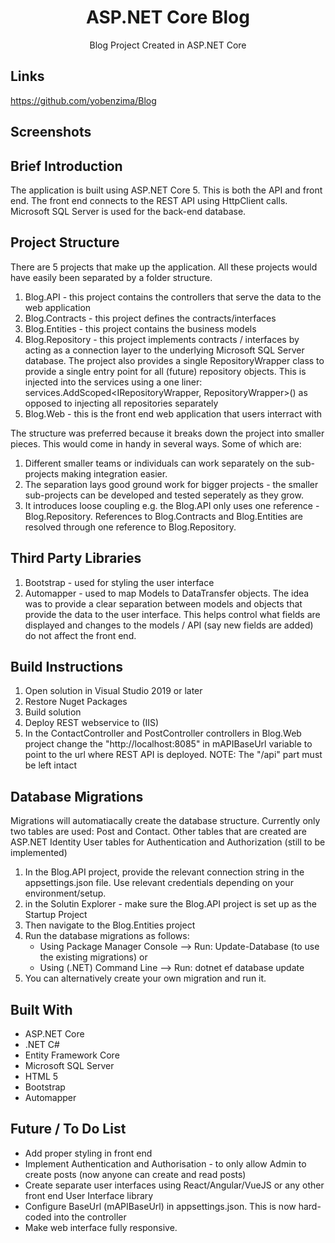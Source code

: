 <h1 align="center">ASP.NET Core Blog</h1>

<p align="center">Blog Project Created in ASP.NET Core</p>

## Links
https://github.com/yobenzima/Blog

## Screenshots


## Brief Introduction
The application is built using ASP.NET Core 5. 
This is both the API and front end. 
The front end connects to the REST API using HttpClient calls.
Microsoft SQL Server is used for the back-end database. 

## Project Structure
There are 5 projects that make up the application. All these projects would have easily been separated by a folder structure.
1. Blog.API - this project contains the controllers that serve the data to the web application
2. Blog.Contracts - this project defines the contracts/interfaces
3. Blog.Entities - this project contains the business models
4. Blog.Repository - this project implements contracts / interfaces by acting as a connection layer to the underlying Microsoft SQL Server database. The project also provides a single RepositoryWrapper class to provide a single entry point for all (future) repository objects. 
This is injected into the services using a one liner: services.AddScoped<IRepositoryWrapper, RepositoryWrapper>() as opposed to injecting all repositories separately
5. Blog.Web - this is the front end web application that users interract with

The structure was preferred because it breaks down the project into smaller pieces. This would come in handy in several ways. Some of which are:
1. Different smaller teams or individuals can work separately on the sub-projects making integration easier.
2. The separation lays good ground work for bigger projects - the smaller sub-projects can be developed and tested seperately as they grow.
3. It introduces loose coupling e.g. the Blog.API only uses one reference - Blog.Repository. References to Blog.Contracts and Blog.Entities are resolved through one reference to Blog.Repository.

## Third Party Libraries
1. Bootstrap - used for styling the user interface
2. Automapper - used to map Models to DataTransfer objects. The idea was to provide a clear separation between models and objects that provide the data to the user interface. This helps control what fields are displayed and changes to the models / API (say new fields are added) do not affect the front end.

## Build Instructions
1. Open solution in Visual Studio 2019 or later
2. Restore Nuget Packages
3. Build solution
4. Deploy REST webservice to (IIS)
5. In the ContactController and PostController controllers in Blog.Web project change the "http://localhost:8085" in mAPIBaseUrl variable to point to the url where REST API is deployed. 
   NOTE: The "/api" part must be left intact
 
 ## Database Migrations
 Migrations will automatiacally create the database structure. Currently only two tables are used: Post and Contact. Other tables that are created are  ASP.NET Identity User tables for Authentication and Authorization (still to be implemented)
 1. In the Blog.API project, provide the relevant connection string in the appsettings.json file. Use relevant credentials depending on your environment/setup.
 2. in the Solutin Explorer  - make sure the Blog.API project is set up as the Startup Project
 3. Then navigate to the Blog.Entities project 
 4. Run the database migrations as follows:
    - Using Package Manager Console --> Run: Update-Database (to use the existing migrations) or 
    - Using (.NET) Command Line --> Run: dotnet ef database update
 5. You can alternatively create your own migration and run it.
   
## Built With
- ASP.NET Core
- .NET C#
- Entity Framework Core
- Microsoft SQL Server
- HTML 5
- Bootstrap
- Automapper 

## Future / To Do List
- Add proper styling in front end
- Implement Authentication and Authorisation - to only allow Admin to create posts (now anyone can create and read posts)
- Create separate user interfaces using React/Angular/VueJS or any other front end User Interface library
- Configure BaseUrl (mAPIBaseUrl) in appsettings.json. This is now hard-coded into the controller
- Make web interface fully responsive.
